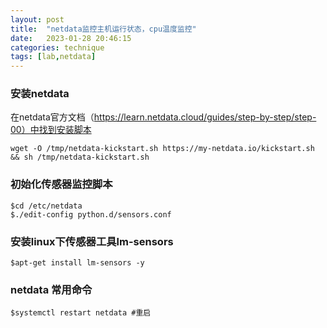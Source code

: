 ```yaml
---
layout: post
title:  "netdata监控主机运行状态，cpu温度监控"
date:   2023-01-28 20:46:15
categories: technique
tags: [lab,netdata]
---
```


### 安装netdata
在netdata官方文档（https://learn.netdata.cloud/guides/step-by-step/step-00）中找到安装脚本
```
wget -O /tmp/netdata-kickstart.sh https://my-netdata.io/kickstart.sh && sh /tmp/netdata-kickstart.sh
```

### 初始化传感器监控脚本
```
$cd /etc/netdata
$./edit-config python.d/sensors.conf
```

### 安装linux下传感器工具lm-sensors
```
$apt-get install lm-sensors -y
```

### netdata 常用命令
```
$systemctl restart netdata #重启
```

